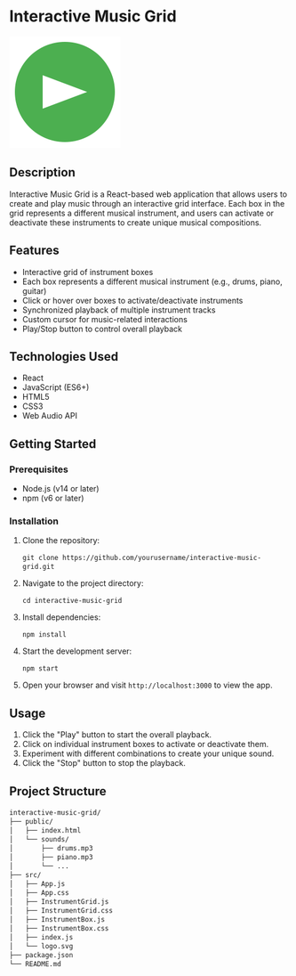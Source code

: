 # Interactive Music Grid

![Interactive Music Grid Logo](src/logo.svg)

## Description

Interactive Music Grid is a React-based web application that allows users to create and play music through an interactive grid interface. Each box in the grid represents a different musical instrument, and users can activate or deactivate these instruments to create unique musical compositions.

## Features

- Interactive grid of instrument boxes
- Each box represents a different musical instrument (e.g., drums, piano, guitar)
- Click or hover over boxes to activate/deactivate instruments
- Synchronized playback of multiple instrument tracks
- Custom cursor for music-related interactions
- Play/Stop button to control overall playback

## Technologies Used

- React
- JavaScript (ES6+)
- HTML5
- CSS3
- Web Audio API

## Getting Started

### Prerequisites

- Node.js (v14 or later)
- npm (v6 or later)

### Installation

1. Clone the repository:
   ```
   git clone https://github.com/yourusername/interactive-music-grid.git
   ```

2. Navigate to the project directory:
   ```
   cd interactive-music-grid
   ```

3. Install dependencies:
   ```
   npm install
   ```

4. Start the development server:
   ```
   npm start
   ```

5. Open your browser and visit `http://localhost:3000` to view the app.

## Usage

1. Click the "Play" button to start the overall playback.
2. Click on individual instrument boxes to activate or deactivate them.
3. Experiment with different combinations to create your unique sound.
4. Click the "Stop" button to stop the playback.

## Project Structure

```
interactive-music-grid/
├── public/
│   ├── index.html
│   └── sounds/
│       ├── drums.mp3
│       ├── piano.mp3
│       └── ...
├── src/
│   ├── App.js
│   ├── App.css
│   ├── InstrumentGrid.js
│   ├── InstrumentGrid.css
│   ├── InstrumentBox.js
│   ├── InstrumentBox.css
│   ├── index.js
│   └── logo.svg
├── package.json
└── README.md
